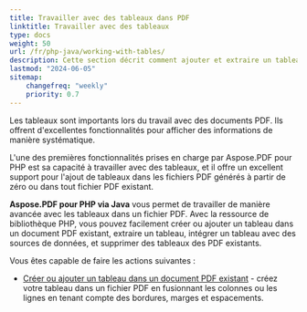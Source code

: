 ```yaml
---
title: Travailler avec des tableaux dans PDF 
linktitle: Travailler avec des tableaux
type: docs
weight: 50
url: /fr/php-java/working-with-tables/
description: Cette section décrit comment ajouter et extraire un tableau, comment manipuler et intégrer un tableau en utilisant le PHP.
lastmod: "2024-06-05"
sitemap:
    changefreq: "weekly"
    priority: 0.7
---
```


Les tableaux sont importants lors du travail avec des documents PDF. Ils offrent d'excellentes fonctionnalités pour afficher des informations de manière systématique.

L'une des premières fonctionnalités prises en charge par Aspose.PDF pour PHP est sa capacité à travailler avec des tableaux, et il offre un excellent support pour l'ajout de tableaux dans les fichiers PDF générés à partir de zéro ou dans tout fichier PDF existant.

**Aspose.PDF pour PHP via Java** vous permet de travailler de manière avancée avec les tableaux dans un fichier PDF. Avec la ressource de bibliothèque PHP, vous pouvez facilement créer ou ajouter un tableau dans un document PDF existant, extraire un tableau, intégrer un tableau avec des sources de données, et supprimer des tableaux des PDF existants.

Vous êtes capable de faire les actions suivantes :

- [Créer ou ajouter un tableau dans un document PDF existant](/pdf/fr/php-java/add-table-in-existing-pdf-document/) - créez votre tableau dans un fichier PDF en fusionnant les colonnes ou les lignes en tenant compte des bordures, marges et espacements.